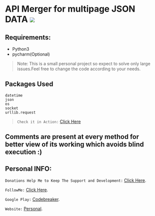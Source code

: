 # API Merger for multipage JSON DATA ![](https://travis-ci.org/CodeBreaker444/api-merger-for-multipage-json-data-python.svg?branch=master)
## Requirements:
- Python3
- pycharm(Optional)

> Note: This is a small personal project so expect to solve only large issues.Feel free to change the code according to your needs.
## Packages Used
```
datetime
json
os
socket
urllib.request

```
> `Check it in Action:` [Click Here](https://travis-ci.org/CodeBreaker444/api-merger-for-multipage-json-data-python)
## Comments are present at every method for better view of its working which avoids blind execution :)
## Personal INFO:
`Donations Help Me to Keep The Support and Development:` [Click Here](https://paypal.me/zer0error).

`FollowMe:` [Click Here](https://facebook.com/zer0error/).

`Google Play:` [Codebreaker](https://play.google.com/store/apps/dev?id=8331274631553271784&hl=en).

`Website:` [Personal](https://govardhanchitrada.me).
